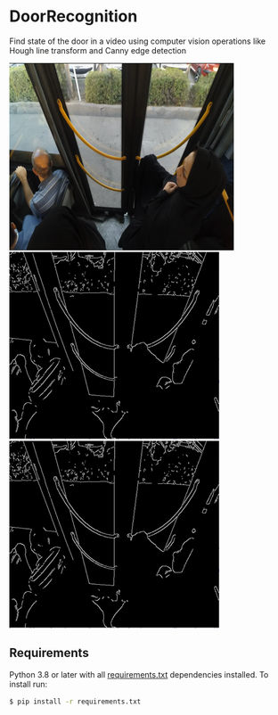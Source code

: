 # DoorRecognition

Find state of the door in a video using computer vision operations like Hough line transform and Canny edge detection

![Alt Text](https://github.com/bardiakzzzz/DoorRecognition/blob/master/images/1.png)
![Alt Text](https://github.com/bardiakzzzz/DoorRecognition/blob/master/images/2.png)
![Alt Text](https://github.com/bardiakzzzz/DoorRecognition/blob/master/images/2.png)


## Requirements

Python 3.8 or later with all [requirements.txt](https://github.com/bardiakzzzz/DoorRecognition/blob/master/requirements.txt) dependencies installed. To install run:
```bash
$ pip install -r requirements.txt
```

